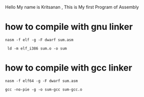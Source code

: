 Hello My name is Kritsanan , This is My first Program of Assembly
 
 # how to compile with gnu linker
 ```
 nasm -f elf -g -F dwarf sum.asm
```
```
 ld -m elf_i386 sum.o -o sum
```
 # how to compile with gcc linker
 ```
 nasm -f elf64 -g -F dwarf sum.asm
 ```
```
gcc -no-pie -g -o sum-gcc sum-gcc.o 
 ```
